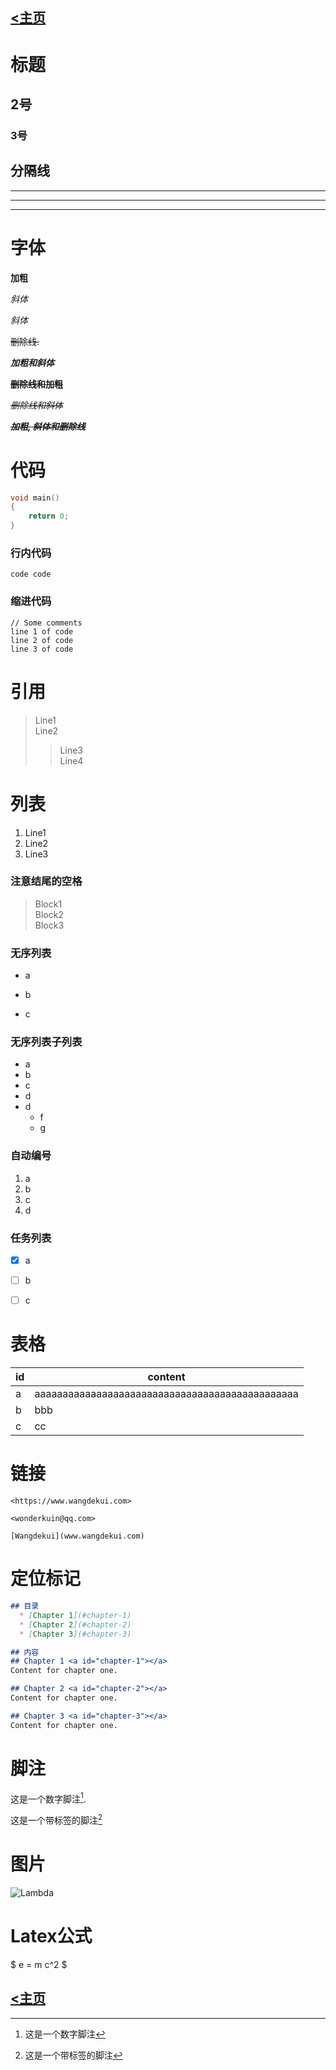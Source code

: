 <head>
    <script src="https://cdn.mathjax.org/mathjax/latest/MathJax.js?config=TeX-AMS-MML_HTMLorMML" type="text/javascript"></script>
    <script type="text/x-mathjax-config">
        MathJax.Hub.Config({
            tex2jax: {
            skipTags: ['script', 'noscript', 'style', 'textarea', 'pre'],
            inlineMath: [['$','$']]
            }
        });
    </script>
</head>

## [<主页](https://www.wangdekui.com/)

# 标题
## 2号
### 3号

## 分隔线

---
___
***

# 字体
**加粗**

*斜体*

_斜体_

~~删除线.~~

***加粗和斜体***

~~**删除线和加粗**~~

~~*删除线和斜体*~~

~~***加粗, 斜体和删除线***~~

# 代码
```c
void main()
{
    return 0;
}
```

### 行内代码

`code code`


### 缩进代码

    // Some comments
    line 1 of code
    line 2 of code
    line 3 of code

# 引用
> Line1  
Line2  
>> Line3  
Line4  

# 列表
1. Line1
2. Line2
3. Line3

### 注意结尾的空格
> Block1  
> Block2  
> Block3

### 无序列表
* a
- b
+ c

### 无序列表子列表
* a
* b
* c
* d
* d
  * f
  * g

### 自动编号
1. a
1. b
1. c
1. d

### 任务列表

- [x] a
- [ ] b
- [ ] c


# 表格

| id | content |
| ------ | ------ |
| a | aaaaaaaaaaaaaaaaaaaaaaaaaaaaaaaaaaaaaaaaaaaaaaa |
| b | bbb |
| c | cc |


# 链接
```
<https://www.wangdekui.com>

<wonderkuin@qq.com>

[Wangdekui](www.wangdekui.com)
```

# 定位标记

```markdown
## 目录
  * [Chapter 1](#chapter-1)
  * [Chapter 2](#chapter-2)
  * [Chapter 3](#chapter-3)
```

```markdown
## 内容
## Chapter 1 <a id="chapter-1"></a>
Content for chapter one.

## Chapter 2 <a id="chapter-2"></a>
Content for chapter one.

## Chapter 3 <a id="chapter-3"></a>
Content for chapter one.
```

# 脚注

这是一个数字脚注[^1].

这是一个带标签的脚注[^label]

[^1]: 这是一个数字脚注
[^label]: 这是一个带标签的脚注

# 图片
![Lambda](https://www.wangdekui.com/images/lambda.png)

# Latex公式

$ e = m c^2 $

## [<主页](https://www.wangdekui.com/)